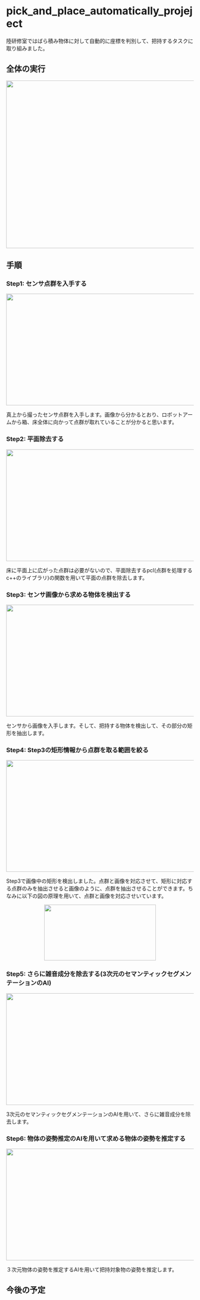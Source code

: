 # pick_and_place_automatically_projeject
陸研修室ではばら積み物体に対して自動的に座標を判別して、把持するタスクに取り組みました。
## 全体の実行
<p align="center"><img src="https://github.com/ERiC-Labo/pick_and_place_automatically_projeject/blob/main/images/output_tsuchida.gif" width="900px" height="450px"></p>

## 手順
### Step1: センサ点群を入手する
<p align="center"><img src="https://github.com/ERiC-Labo/pick_and_place_automatically_projeject/blob/main/images/ima.png" width="600px" height="300px"></p>
真上から撮ったセンサ点群を入手します。画像から分かるとおり、ロボットアームから箱、床全体に向かって点群が取れていることが分かると思います。


### Step2: 平面除去する
<p align="center"><img src="https://github.com/ERiC-Labo/pick_and_place_automatically_projeject/blob/main/images/ima_1.png" width="600px" height="300px"></p>
床に平面上に広がった点群は必要がないので、平面除去するpcl(点群を処理するc++のライブラリ)の関数を用いて平面の点群を除去します。


### Step3: センサ画像から求める物体を検出する
<p align="center"><img src="https://github.com/ERiC-Labo/pick_and_place_automatically_projeject/blob/main/images/ima_2.png" width="600px" height="300px"></p>
センサから画像を入手します。そして、把持する物体を検出して、その部分の矩形を抽出します。


### Step4: Step3の矩形情報から点群を取る範囲を絞る
<p align="center"><img src="https://github.com/ERiC-Labo/pick_and_place_automatically_projeject/blob/main/images/ima_3.png" width="600px" height="300px"></p>
Step3で画像中の矩形を検出しました。点群と画像を対応させて、矩形に対応する点群のみを抽出させると画像のように、点群を抽出させることができます。ちなみに以下の図の原理を用いて、点群と画像を対応させいています。
<p align="center"><img src="https://github.com/ERiC-Labo/pick_and_place_automatically_projeject/blob/main/images/image_1.png" width="300px" height="150px"></p>


### Step5: さらに雑音成分を除去する(3次元のセマンティックセグメンテーションのAI)
<p align="center"><img src="https://github.com/ERiC-Labo/pick_and_place_automatically_projeject/blob/main/images/ima_4.png" width="600px" height="300px"></p>
3次元のセマンティックセグメンテーションのAIを用いて、さらに雑音成分を除去します。


### Step6: 物体の姿勢推定のAIを用いて求める物体の姿勢を推定する
<p align="center"><img src="https://github.com/ERiC-Labo/pick_and_place_automatically_projeject/blob/main/images/ima_5.png" width="600px" height="300px"></p>
３次元物体の姿勢を推定するAIを用いて把持対象物の姿勢を推定します。

## 今後の予定

